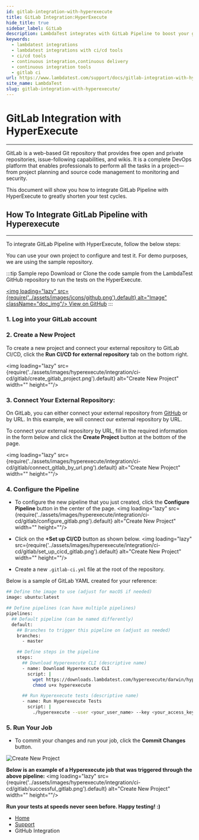 ```yaml
---
id: gitlab-integration-with-hyperexecute
title: GitLab Integration:HyperExecute
hide_title: true
sidebar_label: GitLab
description: LambdaTest integrates with GitLab Pipeline to boost your go-to market delivery. Perform automated cross browser testing with LambdaTest to ensure your development code renders seamlessly through an online Selenium grid providing 3000+ real browsers running through machines.
keywords:
  - lambdatest integrations
  - lambdatest integrations with ci/cd tools
  - ci/cd tools
  - continuous integration,continuous delivery
  - continuous integration tools
  - gitlab ci
url: https://www.lambdatest.com/support/docs/gitlab-integration-with-hyperexecute/
site_name: LambdaTest
slug: gitlab-integration-with-hyperexecute/
---
```


<script type="application/ld+json"
      dangerouslySetInnerHTML={{ __html: JSON.stringify({
       "@context": "https://schema.org",
        "@type": "BreadcrumbList",
        "itemListElement": [{
          "@type": "ListItem",
          "position": 1,
          "name": "LambdaTest",
          "item": "https://www.lambdatest.com"
        },{
          "@type": "ListItem",
          "position": 2,
          "name": "Support",
          "item": "https://www.lambdatest.com/support/docs/"
        },{
          "@type": "ListItem",
          "position": 3,
          "name": "GitHub Actions Pipeline Integration",
          "item": "https://www.lambdatest.com/support/docs/gitlab-integration-with-hyperexecute/"
        }]
      })
    }}
></script>

# GitLab Integration with HyperExecute
* * *

GitLab is a web-based Git repository that provides free open and private repositories, issue-following capabilities, and wikis. It is a complete DevOps platform that enables professionals to perform all the tasks in a project—from project planning and source code management to monitoring and security.

This document will show you how to integrate GitLab Pipeline with HyperExecute to greatly shorten your test cycles.

## How To Integrate GitLab Pipeline with Hyperexecute

***

To integrate GitLab Pipeline with HyperExecute, follow the below steps: 

You can use your own project to configure and test it. For demo purposes, we are using the sample repository.

:::tip Sample repo
Download or Clone the code sample from the LambdaTest GitHub repository to run the tests on the HyperExecute.

<a href="https://github.com/LambdaTest/hyp-ci-cd-integration-sample/tree/gitlab" className="github__anchor"><img loading="lazy" src={require('../assets/images/icons/github.png').default} alt="Image" className="doc_img"/> View on GitHub</a>
:::

### 1. Log into your GitLab account


### 2. Create a New Project

To create a new project and connect your external repository to GitLab CI/CD, click the **Run CI/CD for external repository** tab on the bottom right. 
 
<img loading="lazy" src={require('../assets/images/hyperexecute/integration/ci-cd/gitlab/create_gitlab_project.png').default} alt="Create New Project" width="" height=""/>

### 3. Connect Your External Repository:

On GitLab, you can either connect your external repository from [GitHub](https://www.github.com) or by URL. In this example, we will connect our external repository by URL. 

To connect your external repository by URL, fill in the required information in the form below and click the **Create Project** button at the bottom of the page.

<img loading="lazy" src={require('../assets/images/hyperexecute/integration/ci-cd/gitlab/connect_gitlab_by_url.png').default} alt="Create New Project" width="" height=""/>


### 4. Configure the Pipeline
- To configure the new pipeline that you just created, click the **Configure Pipeline** button in the center of the page.
<img loading="lazy" src={require('../assets/images/hyperexecute/integration/ci-cd/gitlab/configure_gitlab.png').default} alt="Create New Project" width="" height=""/>

<p></p>

- Click on the **+Set up CI/CD** button as shown below.
<img loading="lazy" src={require('../assets/images/hyperexecute/integration/ci-cd/gitlab/set_up_cicd_gitlab.png').default} alt="Create New Project" width="" height=""/>
<p></p>

- Create a new `.gitlab-ci.yml` file at the root of the repository.

Below is a sample of GitLab YAML created for your reference:

```bash
## Define the image to use (adjust for macOS if needed)
image: ubuntu:latest

## Define pipelines (can have multiple pipelines)
pipelines:
  ## Default pipeline (can be named differently)
  default:
    ## Branches to trigger this pipeline on (adjust as needed)
    branches:
      - master

    ## Define steps in the pipeline
    steps:
      ## Download Hyperexecute CLI (descriptive name)
      - name: Download Hyperexecute CLI
        script: |
          wget https://downloads.lambdatest.com/hyperexecute/darwin/hyperexecute
          chmod u+x hyperexecute

      ## Run Hyperexecute tests (descriptive name)
      - name: Run Hyperexecute Tests
        script: |
          ./hyperexecute --user <your_user_name> --key <your_access_key> --config <your_yaml_file_path>
```

### 5. Run Your Job
- To commit your changes and run your job, click the **Commit Changes** button.
<p></p>
<img loading="lazy" src={require('../assets/images/hyperexecute/integration/ci-cd/gitlab/new_yaml_file.png').default} alt="Create New Project" width="" height=""/>

<p></p>

**Below is an example of a Hyperexecute job that was triggered through the above pipeline:**
<img loading="lazy" src={require('../assets/images/hyperexecute/integration/ci-cd/gitlab/successful_gitlab.png').default} alt="Create New Project" width="" height=""/>

>
**Run your tests at speeds never seen before. Happy testing! :)**

<nav aria-label="breadcrumbs">
  <ul className="breadcrumbs">
    <li className="breadcrumbs__item">
      <a className="breadcrumbs__link" href="https://www.lambdatest.com">
        Home
      </a>
    </li>
    <li className="breadcrumbs__item">
      <a className="breadcrumbs__link" target="_self" href="https://www.lambdatest.com/support/docs/">
        Support
      </a>
    </li>
    <li className="breadcrumbs__item breadcrumbs__item--active">
      <span className="breadcrumbs__link">
        GitHub Integration
      </span>
    </li>
  </ul>
</nav>